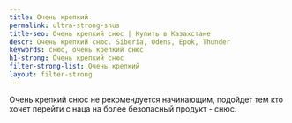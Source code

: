 ```yaml
---
title: Очень крепкий
permalink: ultra-strong-snus
title-seo: Очень крепкий снюс | Купить в Казахстане
descr: Очень крепкий снюс. Siberia, Odens, Epok, Thunder
keywords: снюс, очень крепкий снюс
h1-strong: Очень крепкий снюс
filter-strong-list: Очень крепкий
layout: filter-strong
---
```


Очень крепкий снюс не рекомендуется начинающим, подойдет тем кто хочет перейти с наца на более безопасный продукт - снюс.